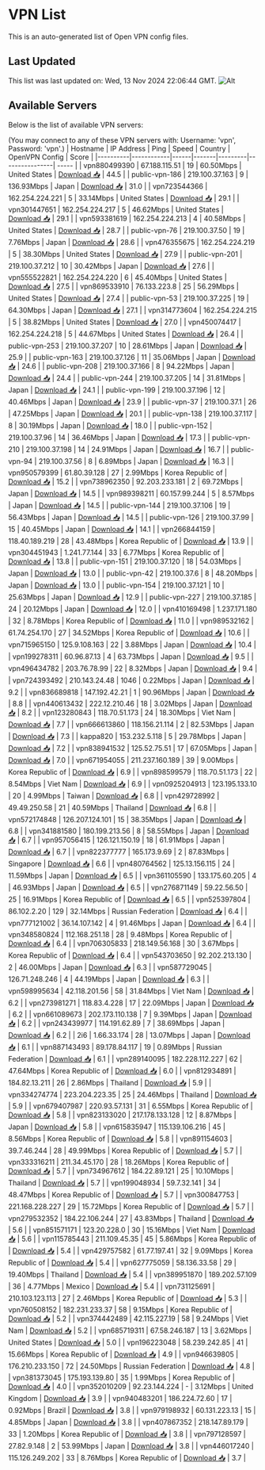 # VPN List

This is an auto-generated list of Open VPN config files.

## Last Updated

This list was last updated on: Wed, 13 Nov 2024 22:06:44 GMT.
![Alt](https://repobeats.axiom.co/api/embed/186b98318ef1479477931607c1ad7d823f12451f.svg "Repobeats analytics image")

## Available Servers

Below is the list of available VPN servers:

(You may connect to any of these VPN servers with: Username: 'vpn', Password: 'vpn'.)
| Hostname | IP Address | Ping | Speed | Country | OpenVPN Config | Score |
|----------|------------|------|-------|---------|----------------| ----- |
| vpn880499390 | 67.188.115.51 | 19 | 60.50Mbps | United States | [Download 📥](./configs/server_0_US.ovpn) | 44.5 |
| public-vpn-186 | 219.100.37.163 | 9 | 136.93Mbps | Japan | [Download 📥](./configs/server_1_JP.ovpn) | 31.0 |
| vpn723544366 | 162.254.224.221 | 5 | 33.14Mbps | United States | [Download 📥](./configs/server_2_US.ovpn) | 29.1 |
| vpn301447651 | 162.254.224.217 | 5 | 46.62Mbps | United States | [Download 📥](./configs/server_3_US.ovpn) | 29.1 |
| vpn593381619 | 162.254.224.213 | 4 | 40.58Mbps | United States | [Download 📥](./configs/server_4_US.ovpn) | 28.7 |
| public-vpn-76 | 219.100.37.50 | 19 | 7.76Mbps | Japan | [Download 📥](./configs/server_5_JP.ovpn) | 28.6 |
| vpn476355675 | 162.254.224.219 | 5 | 38.30Mbps | United States | [Download 📥](./configs/server_6_US.ovpn) | 27.9 |
| public-vpn-201 | 219.100.37.212 | 10 | 30.42Mbps | Japan | [Download 📥](./configs/server_7_JP.ovpn) | 27.6 |
| vpn555522821 | 162.254.224.220 | 6 | 45.40Mbps | United States | [Download 📥](./configs/server_8_US.ovpn) | 27.5 |
| vpn869533910 | 76.133.223.8 | 25 | 56.29Mbps | United States | [Download 📥](./configs/server_9_US.ovpn) | 27.4 |
| public-vpn-53 | 219.100.37.225 | 19 | 64.30Mbps | Japan | [Download 📥](./configs/server_10_JP.ovpn) | 27.1 |
| vpn314773604 | 162.254.224.215 | 5 | 38.82Mbps | United States | [Download 📥](./configs/server_11_US.ovpn) | 27.0 |
| vpn450074417 | 162.254.224.218 | 5 | 44.67Mbps | United States | [Download 📥](./configs/server_12_US.ovpn) | 26.4 |
| public-vpn-253 | 219.100.37.207 | 10 | 28.61Mbps | Japan | [Download 📥](./configs/server_13_JP.ovpn) | 25.9 |
| public-vpn-163 | 219.100.37.126 | 11 | 35.06Mbps | Japan | [Download 📥](./configs/server_14_JP.ovpn) | 24.6 |
| public-vpn-208 | 219.100.37.166 | 8 | 94.22Mbps | Japan | [Download 📥](./configs/server_15_JP.ovpn) | 24.4 |
| public-vpn-244 | 219.100.37.205 | 14 | 31.81Mbps | Japan | [Download 📥](./configs/server_16_JP.ovpn) | 24.1 |
| public-vpn-199 | 219.100.37.196 | 12 | 40.46Mbps | Japan | [Download 📥](./configs/server_17_JP.ovpn) | 23.9 |
| public-vpn-37 | 219.100.37.1 | 26 | 47.25Mbps | Japan | [Download 📥](./configs/server_18_JP.ovpn) | 20.1 |
| public-vpn-138 | 219.100.37.117 | 8 | 30.19Mbps | Japan | [Download 📥](./configs/server_19_JP.ovpn) | 18.0 |
| public-vpn-152 | 219.100.37.96 | 14 | 36.46Mbps | Japan | [Download 📥](./configs/server_20_JP.ovpn) | 17.3 |
| public-vpn-210 | 219.100.37.198 | 14 | 24.91Mbps | Japan | [Download 📥](./configs/server_21_JP.ovpn) | 16.7 |
| public-vpn-94 | 219.100.37.56 | 8 | 6.89Mbps | Japan | [Download 📥](./configs/server_22_JP.ovpn) | 16.3 |
| vpn950579399 | 61.80.39.128 | 27 | 2.99Mbps | Korea Republic of | [Download 📥](./configs/server_23_KR.ovpn) | 15.2 |
| vpn738962350 | 92.203.233.181 | 2 | 69.72Mbps | Japan | [Download 📥](./configs/server_24_JP.ovpn) | 14.5 |
| vpn989398211 | 60.157.99.244 | 5 | 8.57Mbps | Japan | [Download 📥](./configs/server_25_JP.ovpn) | 14.5 |
| public-vpn-144 | 219.100.37.106 | 19 | 56.43Mbps | Japan | [Download 📥](./configs/server_26_JP.ovpn) | 14.5 |
| public-vpn-126 | 219.100.37.99 | 15 | 40.45Mbps | Japan | [Download 📥](./configs/server_27_JP.ovpn) | 14.1 |
| vpn266844159 | 118.40.189.219 | 28 | 43.48Mbps | Korea Republic of | [Download 📥](./configs/server_28_KR.ovpn) | 13.9 |
| vpn304451943 | 1.241.77.144 | 33 | 6.77Mbps | Korea Republic of | [Download 📥](./configs/server_29_KR.ovpn) | 13.8 |
| public-vpn-151 | 219.100.37.120 | 18 | 54.03Mbps | Japan | [Download 📥](./configs/server_30_JP.ovpn) | 13.0 |
| public-vpn-42 | 219.100.37.6 | 8 | 48.20Mbps | Japan | [Download 📥](./configs/server_31_JP.ovpn) | 13.0 |
| public-vpn-154 | 219.100.37.121 | 10 | 25.63Mbps | Japan | [Download 📥](./configs/server_32_JP.ovpn) | 12.9 |
| public-vpn-227 | 219.100.37.185 | 24 | 20.12Mbps | Japan | [Download 📥](./configs/server_33_JP.ovpn) | 12.0 |
| vpn410169498 | 1.237.171.180 | 32 | 8.78Mbps | Korea Republic of | [Download 📥](./configs/server_34_KR.ovpn) | 11.0 |
| vpn989532162 | 61.74.254.170 | 27 | 34.52Mbps | Korea Republic of | [Download 📥](./configs/server_35_KR.ovpn) | 10.6 |
| vpn715965150 | 125.9.108.163 | 22 | 3.88Mbps | Japan | [Download 📥](./configs/server_36_JP.ovpn) | 10.4 |
| vpn199278311 | 60.96.87.13 | 4 | 63.73Mbps | Japan | [Download 📥](./configs/server_37_JP.ovpn) | 9.5 |
| vpn496434782 | 203.76.78.99 | 22 | 8.32Mbps | Japan | [Download 📥](./configs/server_38_JP.ovpn) | 9.4 |
| vpn724393492 | 210.143.24.48 | 1046 | 0.22Mbps | Japan | [Download 📥](./configs/server_39_JP.ovpn) | 9.2 |
| vpn836689818 | 147.192.42.21 | 1 | 90.96Mbps | Japan | [Download 📥](./configs/server_40_JP.ovpn) | 8.8 |
| vpn440613432 | 222.12.210.46 | 18 | 3.02Mbps | Japan | [Download 📥](./configs/server_41_JP.ovpn) | 8.2 |
| vpn123280843 | 118.70.51.173 | 24 | 18.30Mbps | Viet Nam | [Download 📥](./configs/server_42_VN.ovpn) | 7.7 |
| vpn666613860 | 118.156.21.114 | 2 | 82.53Mbps | Japan | [Download 📥](./configs/server_43_JP.ovpn) | 7.3 |
| kappa820 | 153.232.5.118 | 5 | 29.78Mbps | Japan | [Download 📥](./configs/server_44_JP.ovpn) | 7.2 |
| vpn838941532 | 125.52.75.51 | 17 | 67.05Mbps | Japan | [Download 📥](./configs/server_45_JP.ovpn) | 7.0 |
| vpn671954055 | 211.237.160.189 | 39 | 9.00Mbps | Korea Republic of | [Download 📥](./configs/server_46_KR.ovpn) | 6.9 |
| vpn898599579 | 118.70.51.173 | 22 | 8.54Mbps | Viet Nam | [Download 📥](./configs/server_47_VN.ovpn) | 6.9 |
| vpn0925204913 | 123.195.133.10 | 20 | 4.99Mbps | Taiwan | [Download 📥](./configs/server_48_TW.ovpn) | 6.8 |
| vpn429728992 | 49.49.250.58 | 21 | 40.59Mbps | Thailand | [Download 📥](./configs/server_49_TH.ovpn) | 6.8 |
| vpn572174848 | 126.207.124.101 | 15 | 38.35Mbps | Japan | [Download 📥](./configs/server_50_JP.ovpn) | 6.8 |
| vpn341881580 | 180.199.213.56 | 8 | 58.55Mbps | Japan | [Download 📥](./configs/server_51_JP.ovpn) | 6.7 |
| vpn957056415 | 126.121.150.19 | 18 | 61.91Mbps | Japan | [Download 📥](./configs/server_52_JP.ovpn) | 6.7 |
| vpn822377777 | 165.173.9.69 | 2 | 87.83Mbps | Singapore | [Download 📥](./configs/server_53_SG.ovpn) | 6.6 |
| vpn480764562 | 125.13.156.115 | 24 | 11.59Mbps | Japan | [Download 📥](./configs/server_54_JP.ovpn) | 6.5 |
| vpn361105590 | 133.175.60.205 | 4 | 46.93Mbps | Japan | [Download 📥](./configs/server_55_JP.ovpn) | 6.5 |
| vpn276871149 | 59.22.56.50 | 25 | 16.91Mbps | Korea Republic of | [Download 📥](./configs/server_56_KR.ovpn) | 6.5 |
| vpn525397804 | 86.102.2.20 | 129 | 32.14Mbps | Russian Federation | [Download 📥](./configs/server_57_RU.ovpn) | 6.4 |
| vpn777121002 | 36.14.107.142 | 4 | 91.46Mbps | Japan | [Download 📥](./configs/server_58_JP.ovpn) | 6.4 |
| vpn348580824 | 112.168.251.18 | 28 | 9.48Mbps | Korea Republic of | [Download 📥](./configs/server_59_KR.ovpn) | 6.4 |
| vpn706305833 | 218.149.56.168 | 30 | 3.67Mbps | Korea Republic of | [Download 📥](./configs/server_60_KR.ovpn) | 6.4 |
| vpn543703650 | 92.202.213.130 | 2 | 46.00Mbps | Japan | [Download 📥](./configs/server_61_JP.ovpn) | 6.3 |
| vpn587729045 | 126.71.248.246 | 4 | 44.19Mbps | Japan | [Download 📥](./configs/server_62_JP.ovpn) | 6.3 |
| vpn598995634 | 42.118.201.56 | 58 | 31.84Mbps | Viet Nam | [Download 📥](./configs/server_63_VN.ovpn) | 6.2 |
| vpn273981271 | 118.83.4.228 | 17 | 22.09Mbps | Japan | [Download 📥](./configs/server_64_JP.ovpn) | 6.2 |
| vpn661089673 | 202.173.110.138 | 7 | 9.39Mbps | Japan | [Download 📥](./configs/server_65_JP.ovpn) | 6.2 |
| vpn243439977 | 114.191.62.89 | 7 | 38.69Mbps | Japan | [Download 📥](./configs/server_66_JP.ovpn) | 6.2 |
| 2i6 | 1.66.33.174 | 28 | 13.07Mbps | Japan | [Download 📥](./configs/server_67_JP.ovpn) | 6.1 |
| vpn887143493 | 89.178.84.117 | 19 | 0.89Mbps | Russian Federation | [Download 📥](./configs/server_68_RU.ovpn) | 6.1 |
| vpn289140095 | 182.228.112.227 | 62 | 47.64Mbps | Korea Republic of | [Download 📥](./configs/server_69_KR.ovpn) | 6.0 |
| vpn812934891 | 184.82.13.211 | 26 | 2.86Mbps | Thailand | [Download 📥](./configs/server_70_TH.ovpn) | 5.9 |
| vpn334274774 | 223.204.223.35 | 25 | 24.46Mbps | Thailand | [Download 📥](./configs/server_71_TH.ovpn) | 5.9 |
| vpn679407987 | 220.93.57.131 | 31 | 6.55Mbps | Korea Republic of | [Download 📥](./configs/server_72_KR.ovpn) | 5.8 |
| vpn823133020 | 217.178.133.128 | 12 | 8.87Mbps | Japan | [Download 📥](./configs/server_73_JP.ovpn) | 5.8 |
| vpn615835947 | 115.139.106.216 | 45 | 8.56Mbps | Korea Republic of | [Download 📥](./configs/server_74_KR.ovpn) | 5.8 |
| vpn891154603 | 39.7.46.244 | 28 | 49.99Mbps | Korea Republic of | [Download 📥](./configs/server_75_KR.ovpn) | 5.7 |
| vpn333316211 | 211.34.45.170 | 28 | 18.26Mbps | Korea Republic of | [Download 📥](./configs/server_76_KR.ovpn) | 5.7 |
| vpn734967612 | 184.22.89.121 | 25 | 10.10Mbps | Thailand | [Download 📥](./configs/server_77_TH.ovpn) | 5.7 |
| vpn199048934 | 59.7.32.141 | 34 | 48.47Mbps | Korea Republic of | [Download 📥](./configs/server_78_KR.ovpn) | 5.7 |
| vpn300847753 | 221.168.228.227 | 29 | 15.72Mbps | Korea Republic of | [Download 📥](./configs/server_79_KR.ovpn) | 5.7 |
| vpn279532352 | 184.22.106.244 | 27 | 43.83Mbps | Thailand | [Download 📥](./configs/server_80_TH.ovpn) | 5.6 |
| vpn851571171 | 123.20.228.0 | 30 | 15.16Mbps | Viet Nam | [Download 📥](./configs/server_81_VN.ovpn) | 5.6 |
| vpn115785443 | 211.109.45.35 | 45 | 5.86Mbps | Korea Republic of | [Download 📥](./configs/server_82_KR.ovpn) | 5.4 |
| vpn429757582 | 61.77.197.41 | 32 | 9.09Mbps | Korea Republic of | [Download 📥](./configs/server_83_KR.ovpn) | 5.4 |
| vpn627775059 | 58.136.33.58 | 29 | 19.40Mbps | Thailand | [Download 📥](./configs/server_84_TH.ovpn) | 5.4 |
| vpn389951870 | 189.202.57.109 | 36 | 4.77Mbps | Mexico | [Download 📥](./configs/server_85_MX.ovpn) | 5.4 |
| vpn731125691 | 210.103.123.113 | 27 | 2.46Mbps | Korea Republic of | [Download 📥](./configs/server_86_KR.ovpn) | 5.3 |
| vpn760508152 | 182.231.233.37 | 58 | 9.15Mbps | Korea Republic of | [Download 📥](./configs/server_87_KR.ovpn) | 5.2 |
| vpn374442489 | 42.115.227.19 | 58 | 9.24Mbps | Viet Nam | [Download 📥](./configs/server_88_VN.ovpn) | 5.2 |
| vpn685719311 | 67.58.246.187 | 13 | 3.62Mbps | United States | [Download 📥](./configs/server_89_US.ovpn) | 5.0 |
| vpn196223048 | 58.239.242.85 | 41 | 15.66Mbps | Korea Republic of | [Download 📥](./configs/server_90_KR.ovpn) | 4.9 |
| vpn946639805 | 176.210.233.150 | 72 | 24.50Mbps | Russian Federation | [Download 📥](./configs/server_91_RU.ovpn) | 4.8 |
| vpn381373045 | 175.193.139.80 | 35 | 1.99Mbps | Korea Republic of | [Download 📥](./configs/server_92_KR.ovpn) | 4.0 |
| vpn352010209 | 92.23.144.224 | - | 3.12Mbps | United Kingdom | [Download 📥](./configs/server_93_GB.ovpn) | 3.9 |
| vpn940483201 | 186.224.72.60 | 17 | 0.92Mbps | Brazil | [Download 📥](./configs/server_94_BR.ovpn) | 3.8 |
| vpn979198932 | 60.131.223.13 | 15 | 4.85Mbps | Japan | [Download 📥](./configs/server_95_JP.ovpn) | 3.8 |
| vpn407867352 | 218.147.89.179 | 33 | 1.20Mbps | Korea Republic of | [Download 📥](./configs/server_96_KR.ovpn) | 3.8 |
| vpn797128597 | 27.82.9.148 | 2 | 53.99Mbps | Japan | [Download 📥](./configs/server_97_JP.ovpn) | 3.8 |
| vpn446017240 | 115.126.249.202 | 33 | 8.76Mbps | Korea Republic of | [Download 📥](./configs/server_98_KR.ovpn) | 3.7 |
